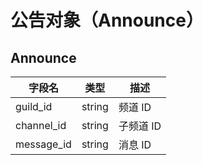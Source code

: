 # 公告对象（Announce） 

## Announce

| 字段名     | 类型   | 描述      |
| ---------- | ------ | --------- |
| guild_id   | string | 频道 ID   |
| channel_id | string | 子频道 ID |
| message_id | string | 消息 ID   |
